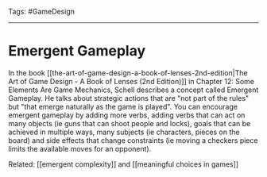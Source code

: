 Tags: #GameDesign 

---

# Emergent Gameplay
In the book [[the-art-of-game-design-a-book-of-lenses-2nd-edition|The Art of Game Design - A Book of Lenses (2nd Edition)]] in Chapter 12: Some Elements Are Game Mechanics, Schell describes a concept called Emergent Gameplay. He talks about strategic actions that are "not part of the rules" but "that emerge naturally as the game is played". You can encourage emergent gameplay by adding more verbs, adding verbs that can act on many objects (ie guns that can shoot people and locks), goals that can be achieved in multiple ways, many subjects (ie characters, pieces on the board) and side effects that change constraints (ie moving a checkers piece limits the available moves for an opponent).

Related: [[emergent complexity]] and [[meaningful choices in games]]
